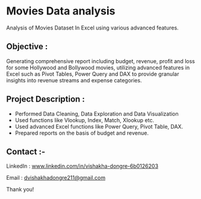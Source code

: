 # Movies Data analysis
Analysis of Movies Dataset In Excel using various advanced features.

## Objective :
Generating comprehensive report including budget, revenue, profit and loss for some Hollywood and Bollywood movies, utilizing advanced features in Excel such as Pivot Tables, Power Query and DAX to provide granular insights into revenue streams and expense categories.

## Project Description :
* Performed Data Cleaning, Data Exploration and Data Visualization
* Used functions like Vlookup, Index, Match, Xlookup etc.
* Used advanced Excel functions like Power Query, Pivot Table, DAX.
* Prepared reports on the basis of budget and revenue.

## Contact :-
LinkedIn : www.linkedin.com/in/vishakha-dongre-6b0126203

Email : dvishakhadongre211@gmail.com

Thank you!
